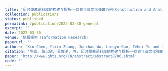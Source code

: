 ```yaml
---
title: '历时弹幕语料库的构建与探析——以青年亚文化弹幕为例(Construction and Analysis of Diachronic Bullet Corpus——Taking Youth Subculture Bullet as an Example)'
collection: publications
status: published
permalink: /publication/2022-03-30-general
excerpt: ''
date: 2022-03-30
venue: '情报探索（Information Research）'
paperurl: ''
authors: 'Xin Chen, Yixin Zhang, Junchao Wu, Lingyu Guo, Zehui Yu and Jing Yang*'
citation: '陈鑫, 张以欣, 吴俊潮, 等. 历时弹幕语料库的构建与探析——以青年亚文化弹幕为例[J]. 情报探索, 2022.'
paper: 'http://www.qbts.org/CN/abstract/abstract8706.shtml'
code: ''
---
```

